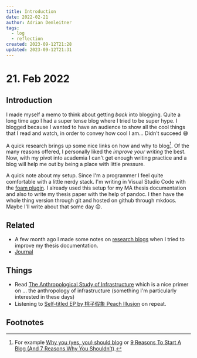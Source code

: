 ```yaml
---
title: Introduction
date: 2022-02-21
author: Adrian Demleitner
tags:
  - log
  - reflection
created: 2023-09-12T21:28
updated: 2023-09-12T21:31
---
```

# 21. Feb 2022
## Introduction

I made myself a memo to think about getting *back* into blogging. Quite a long time ago I had a super tense blog where I tried to be super hype. I blogged because I wanted to have an audience to show all the cool things that I read and watch, in order to convey how cool I am… Didn't succeed 😅

A quick research brings up some nice links on how and why to blog[^1]. Of the many reasons offered, I personally liked the *improve your writing* the best. Now, with my pivot into academia I can't get enough writing practice and a blog will help me out by being a place with little pressure.

A quick note about my setup. Since I'm a programmer I feel quite comfortable with a little nerdy stack. I'm writing in Visual Studio Code with the [foam plugin](https://foambubble.github.io/). I already used this setup for my MA thesis documentation and also to write my thesis paper with the help of pandoc. I then have the whole thing version through git and hosted on github through mkdocs. Maybe I'll write about that some day 😌.

## Related
- A few month ago I made some notes on [research blogs](notes/What%20are%20Research%20Blogs.md) when I tried to improve my thesis documentation.
- [Journal](pages/journal.md)

## Things
- Read [The Anthropological Study of Infrastructure](reading/@erikssonAnthropologicalStudyInfrastructure2016.md) which is a nice primer on … the anthropology of infrastructure (something I'm particularly interested in these days)
- Listening to [Self-titled EP by 桃子假象 Peach Illusion](https://qiiisnacksrecords.bandcamp.com/album/self-titled-ep) on repeat.

## Footnotes

[^1]: For example [Why you (yes, you) should blog](https://medium.com/@racheltho/why-you-yes-you-should-blog-7d2544ac1045) or [9 Reasons To Start A Blog (And 7 Reasons Why You Shouldn’t)](https://bloggingwizard.com/reasons-to-start-a-blog/).
